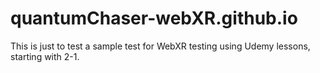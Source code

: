 # quantumChaser-webXR.github.io
This is just to test a sample test for WebXR testing using Udemy lessons, starting with 2-1.

